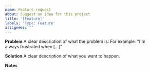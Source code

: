 ```yaml
---
name: Feature request
about: Suggest an idea for this project
title: '[Feature]'
labels: 'Type: Feature'
assignees: ''
---
```


**Problem**
A clear description of what the problem is. For example: "I'm always frustrated when [...]"

**Solution**
A clear description of what you want to happen.

**Notes**
